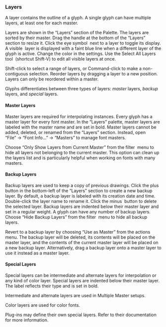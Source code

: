 ### Layers

A layer contains the outline of a glyph.
A single glyph can have multiple layers, at least one for each master.

Layers are shown in the “Layers” section of the Palette.
The layers are sorted by their master.
Drag the handle at the bottom of the “Layers” section to resize it.
Click the eye symbol  next to a layer to toggle its display.
A visible  layer is displayed with a faint blue line when a different layer of the glyph is active.
Change the color in the settings.
Use the Select All Layers tool  (shortcut Shift-V) to edit all visible layers at once.

Shift-click to select a range of layers, or Command-click to make a non-contiguous selection.
Reorder layers by dragging a layer to a new position.
Layers can only be reordered within a master.

Glyphs differentiates between three types of layers: _master_ layers, _backup_ layers, and _special_ layers.

#### Master Layers

Master layers are required for interpolating instances.
Every glyph has a master layer for every font master.
In the “Layers” palette, master layers are labeled with the master name and are set in bold.
Master layers cannot be added, deleted, or renamed from the “Layers” section.
Instead, open “File” → “Font Info…” → “Masters” to manage font masters.

Choose “Only Show Layers from Current Master” from the filter  menu to hide all layers not belonging to the current master.
This option can clean up the layers list and is particularly helpful when working on fonts with many masters.

#### Backup Layers

Backup layers are used to keep a copy of previous drawings.
Click the plus  button in the bottom-left of the “Layers” section to create a new backup layer.
By default, a backup layer is labeled with its creation date and time.
Double-click the layer name to rename it.
Click the minus  button to delete the selected layer.
Backup layers are indented below their master layer and set in a regular weight.
A glyph can have any number of backup layers.
Choose “Hide Backup Layers” from the filter  menu to hide all backup layers.

Revert to a backup layer by choosing “Use as Master” from the actions  menu.
The backup layer will be deleted, its contents will be placed on the master layer, and the contents of the current master layer will be placed on a new backup layer.
Alternatively, drag a backup layer onto a master layer to use it instead as a master layer.

#### Special Layers

Special layers can be intermediate and alternate layers for interpolation or any kind of color layer.
Special layers are indented below their master layer.
The label reflects their type and is set in bold.

Intermediate and alternate layers are used in Multiple Master setups.

Color layers are used for color fonts.

Plug-ins may define their own special layers.
Refer to their documentation for more information.